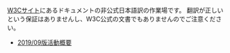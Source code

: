 [W3Cサイト](https://w3.org/)にあるドキュメントの非公式日本語訳の作業場です。
翻訳が正しいという保証はありませんし、W3C公式の文書でもありませんのでご注意ください。

* [2019/09版活動概要](2019-09-w3c-highlights.html)

